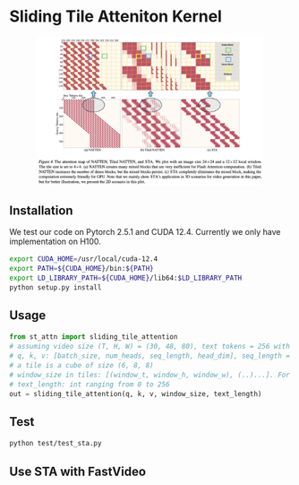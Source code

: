 

# Sliding Tile Atteniton Kernel

<div align="center">
<img src=../../assets/sliding_tile_attn_map.png width="80%"/>
</div>

## Installation
We test our code on Pytorch 2.5.1 and CUDA 12.4. Currently we only have implementation on H100.
```bash
export CUDA_HOME=/usr/local/cuda-12.4
export PATH=${CUDA_HOME}/bin:${PATH} 
export LD_LIBRARY_PATH=${CUDA_HOME}/lib64:$LD_LIBRARY_PATH
python setup.py install
```

## Usage

```python
from st_attn import sliding_tile_attention
# assuming video size (T, H, W) = (30, 48, 80), text tokens = 256 with padding. 
# q, k, v: [batch_size, num_heads, seq_length, head_dim], seq_length = T*H*W + 256
# a tile is a cube of size (6, 8, 8)
# window_size in tiles: [(window_t, window_h, window_w), (..)...]. For example, window size (3, 3, 3) means a query can attend to (3x6, 3x8, 3x8) = (18, 24, 24) tokens out of the total 30x48x80 video.
# text_length: int ranging from 0 to 256
out = sliding_tile_attention(q, k, v, window_size, text_length)
```


## Test
```bash
python test/test_sta.py
```

## Use STA with FastVideo
